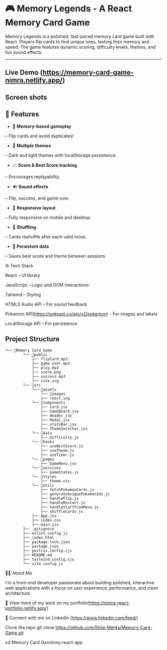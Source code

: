 # 🎮 Memory Legends - A React Memory Card Game

Memory Legends is a polished, fast-paced memory card game built with React. Players flip cards to find unique ones, testing their memory and speed. The game features dynamic scoring, difficulty levels, themes, and fun sound effects.

---

## Live Demo (https://memory-card-game-nimra.netlify.app/)

## Screen shots




## 🚀 Features

- 🧠 **Memory-based gameplay**

 – Flip cards and avoid duplicates!

- 🎨 **Multiple themes** 

– Dark and light themes with localStorage persistence.

- 📈 **Score & Best Score tracking** 

– Encourages replayability.

- 🔊 **Sound effects** 

– Flip, success, and game over.

- 📱 **Responsive layout**

 – Fully responsive on mobile and desktop.

- 🔄 **Shuffling** 

– Cards reshuffle after each valid move.

- 💾 **Persistent data** 

– Saves best score and theme between sessions.


⚙️ Tech Stack

React – UI library

JavaScript – Logic and DOM interactions

Tailwind – Styling 

HTML5 Audio API – For sound feedback

Pokemon API(https://pokeapi.co/api/v2/pokemon) -  For images  and labels

LocalStorage API – For persistence



## Project Structure

```
└── 📁Memory Card Game
        └── 📁public
            ├── flipCard.mp3
            ├── game over.mp3
            ├── play.mp3
            ├── score.png
            ├── success.mp3
            ├── vite.svg
        └── 📁src
            └── 📁assets
                └── 📁images
                ├── react.svg
            └── 📁components
                ├── Card.jsx
                ├── GameBoard.jsx
                ├── Header.jsx
                ├── Modal.jsx
                ├── statsBar.jsx
                ├── ThemeSwitcher.jsx
            └── 📁data
                ├── difficulty.js
            └── 📁hooks
                ├── useBestScore.js
                ├── useTheme.js
                ├── useTimer.js
            └── 📁pages
                ├── GameMenu.jsx
            └── 📁services
                ├── GameStates.js
            └── 📁styles
                ├── theme.css
            └── 📁utils
                ├── fetchPokemonCards.js
                ├── generateUniquePokemonIds.js
                ├── handleFlip.js
                ├── handleRestart.js
                ├── handleStartFromMenu.js
                ├── shuffleCards.js
            ├── App.jsx
            ├── index.css
            ├── main.jsx
        ├── .gitignore
        ├── eslint.config.js
        ├── index.html
        ├── package-lock.json
        ├── package.json
        ├── postcss.config.cjs
        ├── README.md
        ├── tailwind.config.cjs
        └── vite.config.js
```



👩‍💻 About Me

I'm a front-end developer passionate about building polished, interactive web applications with a focus on user experience, performance, and clean architecture.

📁 View more of my work on my portfolio(https://nimra-react-portfolio.netlify.app/)

💼 Connect with me on LinkedIn (https://www.linkedin.com/feed/)


Clone the repo
git clone  https://github.com/Shila-Mehta/Memory-Card-Game.git

cd Memory Card Game\my-react-app